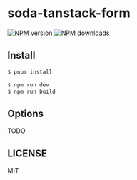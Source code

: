 # soda-tanstack-form

[![NPM version](https://img.shields.io/npm/v/soda-tanstack-form.svg?style=flat)](https://npmjs.com/package/soda-tanstack-form)
[![NPM downloads](http://img.shields.io/npm/dm/soda-tanstack-form.svg?style=flat)](https://npmjs.com/package/soda-tanstack-form)

## Install

```bash
$ pnpm install
```

```bash
$ npm run dev
$ npm run build
```

## Options

TODO

## LICENSE

MIT
